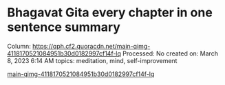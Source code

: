 # Bhagavat Gita every chapter in one sentence summary

Column: https://qph.cf2.quoracdn.net/main-qimg-4118170521084951b30d0182997cf14f-lq
Processed: No
created on: March 8, 2023 6:14 AM
topics: meditation, mind, self-improvement

[main-qimg-4118170521084951b30d0182997cf14f-lq](Bhagavat%20Gita%20every%20chapter%20in%20one%20sentence%20summar%2077364b4b1ae44b85acbbe8067cf94d82/main-qimg-4118170521084951b30d0182997cf14f-lq)